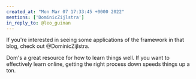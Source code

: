 ```yaml
---
created_at: "Mon Mar 07 17:33:45 +0000 2022"
mentions: ['DominicZijlstra']
in_reply_to: @leo_guinan
---
```


If you're interested in seeing some applications of the framework in that blog, check out @DominicZijlstra.

Dom's a great resource for how to learn things well. If you want to effectively learn online, getting the right process down speeds things up a ton.